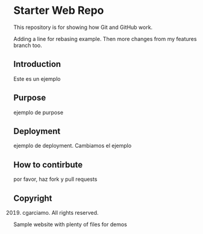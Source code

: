 # Starter Web Repo

This repository is for showing how Git and GitHub work. 

Adding a line for rebasing example. Then more changes from my features branch too.

## Introduction
Este es un ejemplo

## Purpose
ejemplo de purpose

## Deployment
ejemplo de deployment. Cambiamos el ejemplo

## How to contirbute
por favor, haz fork y pull requests


## Copyright
2019. cgarciamo. All rights reserved.


Sample website with plenty of files for demos
